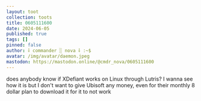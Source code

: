 ```yaml
---
layout: toot
collection: toots
title: 0605111600
date: 2024-06-05
published: true
tags: []
pinned: false
author: ⸸ commander ░ nova ⸸ :~$
avatar: /img/avatar/daemon.jpeg
mastodon: https://mastodon.online/@cmdr_nova/0605111600
---
```


does anybody know if XDefiant works on Linux through Lutris? I wanna see how it is but I don't want to give Ubisoft any money, even for their monthly 8 dollar plan to download it for it to not work
